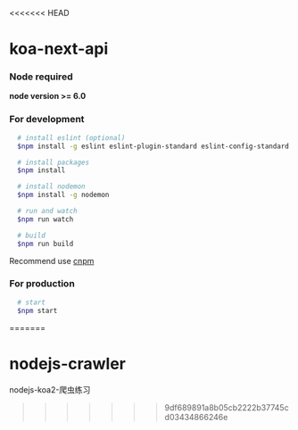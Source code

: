 <<<<<<< HEAD
# koa-next-api

### Node required

**node version >= 6.0**



### For development

```bash
  # install eslint (optional)
  $npm install -g eslint eslint-plugin-standard eslint-config-standard eslint-plugin-promise babel-eslint

  # install packages
  $npm install

  # install nodemon
  $npm install -g nodemon

  # run and watch
  $npm run watch

  # build
  $npm run build
```

Recommend use [cnpm](https://cnpmjs.org/)



### For production

```bash
  # start
  $npm start
```
=======
# nodejs-crawler
nodejs-koa2-爬虫练习
>>>>>>> 9df689891a8b05cb2222b37745cd03434866246e
